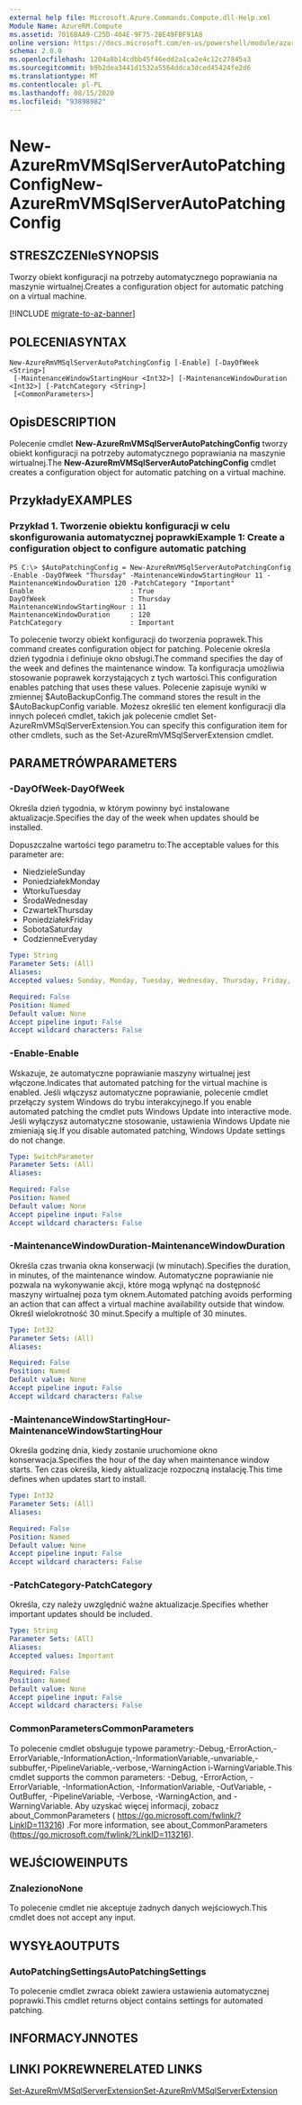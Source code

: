 ```yaml
---
external help file: Microsoft.Azure.Commands.Compute.dll-Help.xml
Module Name: AzureRM.Compute
ms.assetid: 7016BAA9-C25D-404E-9F75-2BE49FBF91A8
online version: https://docs.microsoft.com/en-us/powershell/module/azurerm.compute/new-azurermvmsqlserverautopatchingconfig
schema: 2.0.0
ms.openlocfilehash: 1204a8b14cdbb45f46edd2a1ca2e4c12c27845a3
ms.sourcegitcommit: b9b2dea3441d1532a5564ddca3dced45424fe2d6
ms.translationtype: MT
ms.contentlocale: pl-PL
ms.lasthandoff: 08/15/2020
ms.locfileid: "93898982"
---
```

# <span data-ttu-id="d577f-101">New-AzureRmVMSqlServerAutoPatchingConfig</span><span class="sxs-lookup"><span data-stu-id="d577f-101">New-AzureRmVMSqlServerAutoPatchingConfig</span></span>

## <span data-ttu-id="d577f-102">STRESZCZENIe</span><span class="sxs-lookup"><span data-stu-id="d577f-102">SYNOPSIS</span></span>
<span data-ttu-id="d577f-103">Tworzy obiekt konfiguracji na potrzeby automatycznego poprawiania na maszynie wirtualnej.</span><span class="sxs-lookup"><span data-stu-id="d577f-103">Creates a configuration object for automatic patching on a virtual machine.</span></span>

[!INCLUDE [migrate-to-az-banner](../../includes/migrate-to-az-banner.md)]

## <span data-ttu-id="d577f-104">POLECENIA</span><span class="sxs-lookup"><span data-stu-id="d577f-104">SYNTAX</span></span>

```
New-AzureRmVMSqlServerAutoPatchingConfig [-Enable] [-DayOfWeek <String>]
 [-MaintenanceWindowStartingHour <Int32>] [-MaintenanceWindowDuration <Int32>] [-PatchCategory <String>]
 [<CommonParameters>]
```

## <span data-ttu-id="d577f-105">Opis</span><span class="sxs-lookup"><span data-stu-id="d577f-105">DESCRIPTION</span></span>
<span data-ttu-id="d577f-106">Polecenie cmdlet **New-AzureRmVMSqlServerAutoPatchingConfig** tworzy obiekt konfiguracji na potrzeby automatycznego poprawiania na maszynie wirtualnej.</span><span class="sxs-lookup"><span data-stu-id="d577f-106">The **New-AzureRmVMSqlServerAutoPatchingConfig** cmdlet creates a configuration object for automatic patching on a virtual machine.</span></span>

## <span data-ttu-id="d577f-107">Przykłady</span><span class="sxs-lookup"><span data-stu-id="d577f-107">EXAMPLES</span></span>

### <span data-ttu-id="d577f-108">Przykład 1. Tworzenie obiektu konfiguracji w celu skonfigurowania automatycznej poprawki</span><span class="sxs-lookup"><span data-stu-id="d577f-108">Example 1: Create a configuration object to configure automatic patching</span></span>
```
PS C:\> $AutoPatchingConfig = New-AzureRmVMSqlServerAutoPatchingConfig -Enable -DayOfWeek "Thursday" -MaintenanceWindowStartingHour 11 -MaintenanceWindowDuration 120 -PatchCategory "Important"
Enable                        : True
DayOfWeek                     : Thursday
MaintenanceWindowStartingHour : 11
MaintenanceWindowDuration     : 120
PatchCategory                 : Important
```

<span data-ttu-id="d577f-109">To polecenie tworzy obiekt konfiguracji do tworzenia poprawek.</span><span class="sxs-lookup"><span data-stu-id="d577f-109">This command creates configuration object for patching.</span></span>
<span data-ttu-id="d577f-110">Polecenie określa dzień tygodnia i definiuje okno obsługi.</span><span class="sxs-lookup"><span data-stu-id="d577f-110">The command specifies the day of the week and defines the maintenance window.</span></span>
<span data-ttu-id="d577f-111">Ta konfiguracja umożliwia stosowanie poprawek korzystających z tych wartości.</span><span class="sxs-lookup"><span data-stu-id="d577f-111">This configuration enables patching that uses these values.</span></span>
<span data-ttu-id="d577f-112">Polecenie zapisuje wyniki w zmiennej $AutoBackupConfig.</span><span class="sxs-lookup"><span data-stu-id="d577f-112">The command stores the result in the $AutoBackupConfig variable.</span></span>
<span data-ttu-id="d577f-113">Możesz określić ten element konfiguracji dla innych poleceń cmdlet, takich jak polecenie cmdlet Set-AzureRmVMSqlServerExtension.</span><span class="sxs-lookup"><span data-stu-id="d577f-113">You can specify this configuration item for other cmdlets, such as the Set-AzureRmVMSqlServerExtension cmdlet.</span></span>

## <span data-ttu-id="d577f-114">PARAMETRÓW</span><span class="sxs-lookup"><span data-stu-id="d577f-114">PARAMETERS</span></span>

### <span data-ttu-id="d577f-115">-DayOfWeek</span><span class="sxs-lookup"><span data-stu-id="d577f-115">-DayOfWeek</span></span>
<span data-ttu-id="d577f-116">Określa dzień tygodnia, w którym powinny być instalowane aktualizacje.</span><span class="sxs-lookup"><span data-stu-id="d577f-116">Specifies the day of the week when updates should be installed.</span></span>

<span data-ttu-id="d577f-117">Dopuszczalne wartości tego parametru to:</span><span class="sxs-lookup"><span data-stu-id="d577f-117">The acceptable values for this parameter are:</span></span>

- <span data-ttu-id="d577f-118">Niedziele</span><span class="sxs-lookup"><span data-stu-id="d577f-118">Sunday</span></span>
- <span data-ttu-id="d577f-119">Poniedziałek</span><span class="sxs-lookup"><span data-stu-id="d577f-119">Monday</span></span>
- <span data-ttu-id="d577f-120">Wtorku</span><span class="sxs-lookup"><span data-stu-id="d577f-120">Tuesday</span></span>
- <span data-ttu-id="d577f-121">Środa</span><span class="sxs-lookup"><span data-stu-id="d577f-121">Wednesday</span></span>
- <span data-ttu-id="d577f-122">Czwartek</span><span class="sxs-lookup"><span data-stu-id="d577f-122">Thursday</span></span>
- <span data-ttu-id="d577f-123">Poniedziałek</span><span class="sxs-lookup"><span data-stu-id="d577f-123">Friday</span></span>
- <span data-ttu-id="d577f-124">Sobota</span><span class="sxs-lookup"><span data-stu-id="d577f-124">Saturday</span></span>
- <span data-ttu-id="d577f-125">Codzienne</span><span class="sxs-lookup"><span data-stu-id="d577f-125">Everyday</span></span>

```yaml
Type: String
Parameter Sets: (All)
Aliases: 
Accepted values: Sunday, Monday, Tuesday, Wednesday, Thursday, Friday, Saturday, Everyday

Required: False
Position: Named
Default value: None
Accept pipeline input: False
Accept wildcard characters: False
```

### <span data-ttu-id="d577f-126">-Enable</span><span class="sxs-lookup"><span data-stu-id="d577f-126">-Enable</span></span>
<span data-ttu-id="d577f-127">Wskazuje, że automatyczne poprawianie maszyny wirtualnej jest włączone.</span><span class="sxs-lookup"><span data-stu-id="d577f-127">Indicates that automated patching for the virtual machine is enabled.</span></span>
<span data-ttu-id="d577f-128">Jeśli włączysz automatyczne poprawianie, polecenie cmdlet przełączy system Windows do trybu interakcyjnego.</span><span class="sxs-lookup"><span data-stu-id="d577f-128">If you enable automated patching the cmdlet puts Windows Update into interactive mode.</span></span>
<span data-ttu-id="d577f-129">Jeśli wyłączysz automatyczne stosowanie, ustawienia Windows Update nie zmieniają się.</span><span class="sxs-lookup"><span data-stu-id="d577f-129">If you disable automated patching, Windows Update settings do not change.</span></span>

```yaml
Type: SwitchParameter
Parameter Sets: (All)
Aliases: 

Required: False
Position: Named
Default value: None
Accept pipeline input: False
Accept wildcard characters: False
```

### <span data-ttu-id="d577f-130">-MaintenanceWindowDuration</span><span class="sxs-lookup"><span data-stu-id="d577f-130">-MaintenanceWindowDuration</span></span>
<span data-ttu-id="d577f-131">Określa czas trwania okna konserwacji (w minutach).</span><span class="sxs-lookup"><span data-stu-id="d577f-131">Specifies the duration, in minutes, of the maintenance window.</span></span>
<span data-ttu-id="d577f-132">Automatyczne poprawianie nie pozwala na wykonywanie akcji, które mogą wpłynąć na dostępność maszyny wirtualnej poza tym oknem.</span><span class="sxs-lookup"><span data-stu-id="d577f-132">Automated patching avoids performing an action that can affect a virtual machine availability outside that window.</span></span>
<span data-ttu-id="d577f-133">Określ wielokrotność 30 minut.</span><span class="sxs-lookup"><span data-stu-id="d577f-133">Specify a multiple of 30 minutes.</span></span>

```yaml
Type: Int32
Parameter Sets: (All)
Aliases: 

Required: False
Position: Named
Default value: None
Accept pipeline input: False
Accept wildcard characters: False
```

### <span data-ttu-id="d577f-134">-MaintenanceWindowStartingHour</span><span class="sxs-lookup"><span data-stu-id="d577f-134">-MaintenanceWindowStartingHour</span></span>
<span data-ttu-id="d577f-135">Określa godzinę dnia, kiedy zostanie uruchomione okno konserwacja.</span><span class="sxs-lookup"><span data-stu-id="d577f-135">Specifies the hour of the day when maintenance window starts.</span></span>
<span data-ttu-id="d577f-136">Ten czas określa, kiedy aktualizacje rozpoczną instalację.</span><span class="sxs-lookup"><span data-stu-id="d577f-136">This time defines when updates start to install.</span></span>

```yaml
Type: Int32
Parameter Sets: (All)
Aliases: 

Required: False
Position: Named
Default value: None
Accept pipeline input: False
Accept wildcard characters: False
```

### <span data-ttu-id="d577f-137">-PatchCategory</span><span class="sxs-lookup"><span data-stu-id="d577f-137">-PatchCategory</span></span>
<span data-ttu-id="d577f-138">Określa, czy należy uwzględnić ważne aktualizacje.</span><span class="sxs-lookup"><span data-stu-id="d577f-138">Specifies whether important updates should be included.</span></span>

```yaml
Type: String
Parameter Sets: (All)
Aliases: 
Accepted values: Important

Required: False
Position: Named
Default value: None
Accept pipeline input: False
Accept wildcard characters: False
```

### <span data-ttu-id="d577f-139">CommonParameters</span><span class="sxs-lookup"><span data-stu-id="d577f-139">CommonParameters</span></span>
<span data-ttu-id="d577f-140">To polecenie cmdlet obsługuje typowe parametry:-Debug,-ErrorAction,-ErrorVariable,-InformationAction,-InformationVariable,-unvariable,-subbuffer,-PipelineVariable,-verbose,-WarningAction i-WarningVariable.</span><span class="sxs-lookup"><span data-stu-id="d577f-140">This cmdlet supports the common parameters: -Debug, -ErrorAction, -ErrorVariable, -InformationAction, -InformationVariable, -OutVariable, -OutBuffer, -PipelineVariable, -Verbose, -WarningAction, and -WarningVariable.</span></span> <span data-ttu-id="d577f-141">Aby uzyskać więcej informacji, zobacz about_CommonParameters ( https://go.microsoft.com/fwlink/?LinkID=113216) .</span><span class="sxs-lookup"><span data-stu-id="d577f-141">For more information, see about_CommonParameters (https://go.microsoft.com/fwlink/?LinkID=113216).</span></span>

## <span data-ttu-id="d577f-142">WEJŚCIOWE</span><span class="sxs-lookup"><span data-stu-id="d577f-142">INPUTS</span></span>

### <span data-ttu-id="d577f-143">Znaleziono</span><span class="sxs-lookup"><span data-stu-id="d577f-143">None</span></span>
<span data-ttu-id="d577f-144">To polecenie cmdlet nie akceptuje żadnych danych wejściowych.</span><span class="sxs-lookup"><span data-stu-id="d577f-144">This cmdlet does not accept any input.</span></span>

## <span data-ttu-id="d577f-145">WYSYŁA</span><span class="sxs-lookup"><span data-stu-id="d577f-145">OUTPUTS</span></span>

### <span data-ttu-id="d577f-146">AutoPatchingSettings</span><span class="sxs-lookup"><span data-stu-id="d577f-146">AutoPatchingSettings</span></span>
<span data-ttu-id="d577f-147">To polecenie cmdlet zwraca obiekt zawiera ustawienia automatycznej poprawki.</span><span class="sxs-lookup"><span data-stu-id="d577f-147">This cmdlet returns object contains settings for automated patching.</span></span>

## <span data-ttu-id="d577f-148">INFORMACYJN</span><span class="sxs-lookup"><span data-stu-id="d577f-148">NOTES</span></span>

## <span data-ttu-id="d577f-149">LINKI POKREWNE</span><span class="sxs-lookup"><span data-stu-id="d577f-149">RELATED LINKS</span></span>



[<span data-ttu-id="d577f-150">Set-AzureRmVMSqlServerExtension</span><span class="sxs-lookup"><span data-stu-id="d577f-150">Set-AzureRmVMSqlServerExtension</span></span>](./Set-AzureRMVMSqlServerExtension.md)


